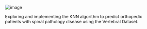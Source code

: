
![image](https://github.com/prathmeshlonkar10/Spinal-Pathology-Prediction-with-Vertebral-Column-Data/assets/66990159/0da06116-265c-4593-af91-86b01f2b942c)



Exploring and implementing the KNN algorithm to predict orthopedic patients with spinal pathology disease using the Vertebral Dataset.
